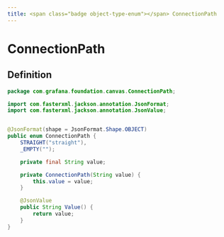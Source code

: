 ```yaml
---
title: <span class="badge object-type-enum"></span> ConnectionPath
---
```

# <span class="badge object-type-enum"></span> ConnectionPath

## Definition

```java
package com.grafana.foundation.canvas.ConnectionPath;

import com.fasterxml.jackson.annotation.JsonFormat;
import com.fasterxml.jackson.annotation.JsonValue;


@JsonFormat(shape = JsonFormat.Shape.OBJECT)
public enum ConnectionPath {
    STRAIGHT("straight"),
    _EMPTY("");

    private final String value;

    private ConnectionPath(String value) {
        this.value = value;
    }

    @JsonValue
    public String Value() {
        return value;
    }
}

```
